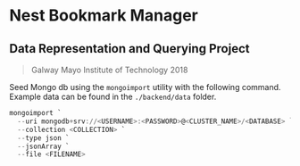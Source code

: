 # Nest Bookmark Manager

## Data Representation and Querying Project

> Galway Mayo Institute of Technology 2018

Seed Mongo db using the `mongoimport` utility with the following command. Example data can be found in the `./backend/data` folder.

```ps1
mongoimport `
  --uri mongodb+srv://<USERNAME>:<PASSWORD>@<CLUSTER_NAME>/<DATABASE> `
  --collection <COLLECTION> `
  --type json `
  --jsonArray `
  --file <FILENAME>
```
